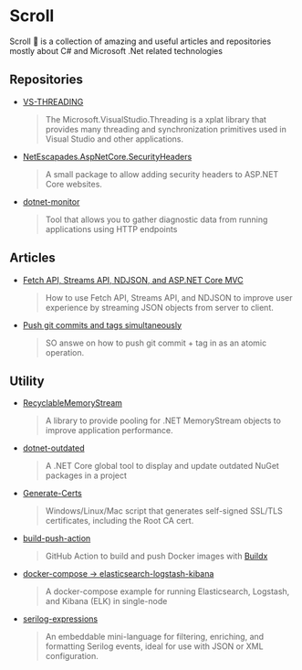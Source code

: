 # Scroll
Scroll :scroll: is a collection of amazing and useful articles and repositories mostly about C# and Microsoft .Net related technologies

## Repositories

* [VS-THREADING](https://github.com/microsoft/vs-threading)  
  > The Microsoft.VisualStudio.Threading is a xplat library that provides many threading and synchronization primitives used in Visual Studio and other applications.  
* [NetEscapades.AspNetCore.SecurityHeaders](https://github.com/andrewlock/NetEscapades.AspNetCore.SecurityHeaders)
  > A small package to allow adding security headers to ASP.NET Core websites.
* [dotnet-monitor](https://github.com/dotnet/dotnet-monitor)
  > Tool that allows you to gather diagnostic data from running applications using HTTP endpoints 

## Articles

* [Fetch API, Streams API, NDJSON, and ASP.NET Core MVC](https://www.tpeczek.com/2019/04/fetch-api-streams-api-ndjson-and-aspnet.html)  
  > How to use Fetch API, Streams API, and NDJSON to improve user experience by streaming JSON objects from server to client.
* [Push git commits and tags simultaneously](https://stackoverflow.com/questions/3745135/push-git-commits-tags-simultaneously)
  > SO answe on how to push git commit + tag in as an atomic operation.

## Utility

* [RecyclableMemoryStream](https://github.com/microsoft/Microsoft.IO.RecyclableMemoryStream)
  > A library to provide pooling for .NET MemoryStream objects to improve application performance. 
* [dotnet-outdated](https://github.com/dotnet-outdated/dotnet-outdated)
  > A .NET Core global tool to display and update outdated NuGet packages in a project 
* [Generate-Certs](https://github.com/asheroto/Generate-Certs)
  > Windows/Linux/Mac script that generates self-signed SSL/TLS certificates, including the Root CA cert.
* [build-push-action](https://github.com/docker/build-push-action)
  > GitHub Action to build and push Docker images with [Buildx](https://github.com/docker/buildx)
* [docker-compose -> elasticsearch-logstash-kibana](https://github.com/docker/awesome-compose/tree/master/elasticsearch-logstash-kibana)
  > A docker-compose example for running Elasticsearch, Logstash, and Kibana (ELK) in single-node
* [serilog-expressions](https://github.com/serilog/serilog-expressions)
  > An embeddable mini-language for filtering, enriching, and formatting Serilog events, ideal for use with JSON or XML configuration. 
